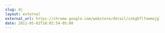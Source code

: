 ```yaml
---
slug: dj
layout: external
external_url: https://chrome.google.com/webstore/detail/cokgbflfommojglbmbpenpphppikmonn
date: 2011-05-02T18:02:54-05:00
---
```

